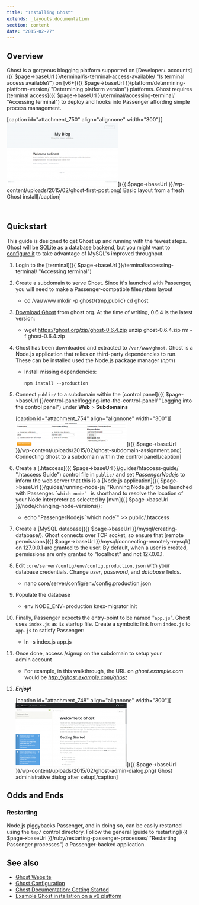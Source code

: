 ```yaml
---
title: "Installing Ghost"
extends: _layouts.documentation
section: content
date: "2015-02-27"
---
```


## Overview

Ghost is a gorgeous blogging platform supported on [Developer+ accounts]({{ $page->baseUrl }}/terminal/is-terminal-access-available/ "Is terminal access available?") on [v6+]({{ $page->baseUrl }}/platform/determining-platform-version/ "Determining platform version") platforms. Ghost requires [terminal access]({{ $page->baseUrl }}/terminal/accessing-terminal/ "Accessing terminal") to deploy and hooks into Passenger affording simple process management.

\[caption id="attachment\_750" align="alignnone" width="300"\][![Basic layout from a fresh Ghost install](images/ghost-first-post-300x171.png)]({{ $page->baseUrl }}/wp-content/uploads/2015/02/ghost-first-post.png) Basic layout from a fresh Ghost install\[/caption\]

 

## Quickstart

This guide is designed to get Ghost up and running with the fewest steps. Ghost will be SQLite as a database backend, but you might want to [configure it](http://support.ghost.org/config/) to take advantage of MySQL's improved throughput.

1. Login to the [terminal]({{ $page->baseUrl }}/terminal/accessing-terminal/ "Accessing terminal")
2. Create a subdomain to serve Ghost. Since it's launched with Passenger, you will need to make a Passenger-compatible filesystem layout
    - cd /var/www
        mkdir -p ghost/{tmp,public}
        cd ghost
        
3. [Download Ghost](https://ghost.org/download/) from ghost.org. At the time of writing, 0.6.4 is the latest version:
    - wget https://ghost.org/zip/ghost-0.6.4.zip
        unzip ghost-0.6.4.zip
        rm -f ghost-0.6.4.zip
        
4. Ghost has been downloaded and extracted to `/var/www/ghost`. Ghost is a Node.js application that relies on third-party dependencies to run. These can be installed used the Node.js package manager (_npm_)
    - Install missing dependencies:
        
        ```
        npm install --production 
        ```
        
5. Connect `public/` to a subdomain within the [control panel]({{ $page->baseUrl }}/control-panel/logging-into-the-control-panel/ "Logging into the control panel") under **Web** > ****Subdomains****
    
    \[caption id="attachment\_754" align="alignnone" width="300"\][![Connecting Ghost to a subdomain within the control panel.](images/ghost-subdomain-assignment-300x66.png)]({{ $page->baseUrl }}/wp-content/uploads/2015/02/ghost-subdomain-assignment.png) Connecting Ghost to a subdomain within the control panel\[/caption\]
6. Create a [.htaccess]({{ $page->baseUrl }}/guides/htaccess-guide/ ".htaccess Guide") control file in `public/` and set _PassengerNodejs_ to inform the web server that this is a [Node.js application]({{ $page->baseUrl }}/guides/running-node-js/ "Running Node.js") to be launched with Passenger. \```which node` `` is shorthand to resolve the location of your Node interpreter as selected by [nvm]({{ $page->baseUrl }}/node/changing-node-versions/):
    - echo "PassengerNodejs \`which node\`" >> public/.htaccess
        
7. Create a [MySQL database]({{ $page->baseUrl }}/mysql/creating-database/). Ghost connects over TCP socket, so ensure that [remote permissions]({{ $page->baseUrl }}/mysql/connecting-remotely-mysql/) on 127.0.0.1 are granted to the user. By default, when a user is created, permissions are only granted to "localhost" and not 127.0.0.1.
8. Edit `core/server/config/env/config.production.json` with your database credentials. Change _user_, _password_, and _database_ fields.
    - nano core/server/config/env/config.production.json
        
9. Populate the database
    - env NODE\_ENV=production knex-migrator init
        
10. Finally, Passenger expects the entry-point to be named "`app.js`". Ghost uses `index.js` as its startup file. Create a symbolic link from `index.js` to `app.js` to satisfy Passenger:
    - ln -s index.js app.js
        
11. Once done, access /signup on the subdomain to setup your admin account
    - For example, in this walkthrough, the URL on _ghost.example.com_ would be _http://ghost.example.com/ghost_
12. _**Enjoy!**_
    
    \[caption id="attachment\_748" align="alignnone" width="300"\][![Ghost administrative dialog after setup](images/ghost-admin-dialog-300x170.png)]({{ $page->baseUrl }}/wp-content/uploads/2015/02/ghost-admin-dialog.png) Ghost administrative dialog after setup\[/caption\]

## Odds and Ends

### Restarting

Node.js piggybacks Passenger, and in doing so, can be easily restarted using the `tmp/` control directory. Follow the general [guide to restarting]({{ $page->baseUrl }}/ruby/restarting-passenger-processes/ "Restarting Passenger processes") a Passenger-backed application.

## See also

- [Ghost Website](https://ghost.org/)
- [Ghost Configuration](http://support.ghost.org/config/)
- [Ghost Documentation: Getting Started](http://support.ghost.org/getting-started/)
- [Example Ghost installation on a v6 platform](http://ghost.futz.net/)
